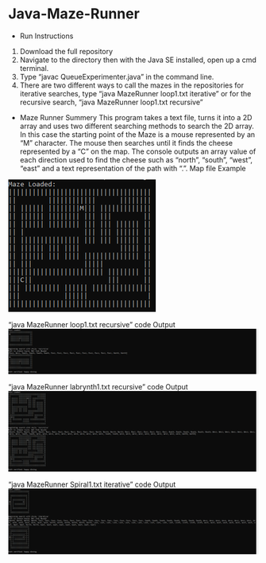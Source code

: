 # Java-Maze-Runner

*  Run Instructions
1. Download the full repository 
2. Navigate to the directory then with the Java SE installed, open up a cmd terminal.
3. Type “javac QueueExperimenter.java” in the command line.
4. There are two different ways to call the mazes in the repositories for iterative searches, type “java MazeRunner loop1.txt iterative” or for the recursive search, “java MazeRunner loop1.txt recursive”


* Maze Runner Summery
This program takes a text file, turns it into a 2D array and uses two different searching methods to search the 2D array. In this case the starting point of the Maze is a mouse represented by an “M” character. The mouse then searches until it finds the cheese represented by a “C” on the map. The console outputs an array value of each direction used to find the cheese such as “north”, “south”, “west”, “east” and a text representation of the path with “.”.
Map file Example

![GitHub Logo](https://github.com/Caleb-Clausen/Java-Maze-Runner/blob/master/Maze%20Runner/ReadMeImages/Demo%20Map.PNG)



“java MazeRunner loop1.txt recursive”  code Output
![GitHub Logo](https://github.com/Caleb-Clausen/Java-Maze-Runner/blob/master/Maze%20Runner/ReadMeImages/Loop1%20Recursive%20Search.PNG)

“java MazeRunner labrynth1.txt recursive”  code Output
![GitHub Logo](https://github.com/Caleb-Clausen/Java-Maze-Runner/blob/master/Maze%20Runner/ReadMeImages/Labrynth1%20Recursive%20Search.PNG)

“java MazeRunner Spiral1.txt iterative”  code Output
![GitHub Logo](https://github.com/Caleb-Clausen/Java-Maze-Runner/blob/master/Maze%20Runner/ReadMeImages/Spiral1%20Iterative%20Search.PNG)




